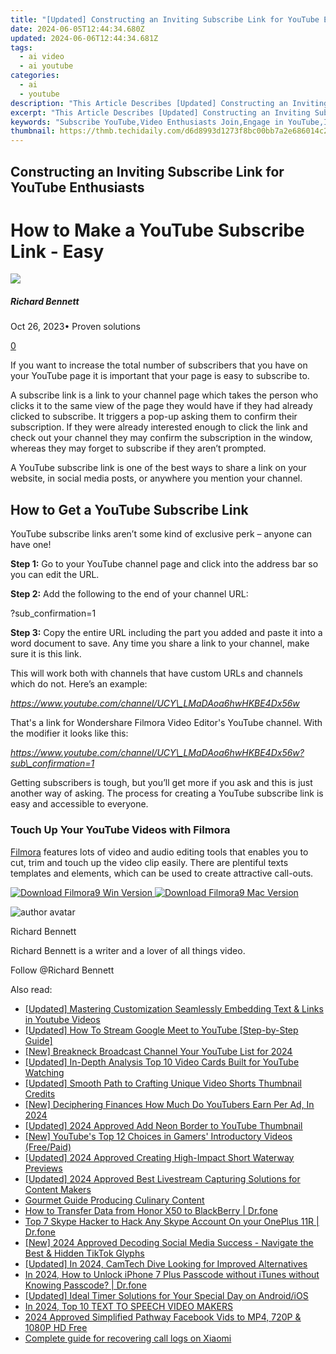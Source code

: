 ```yaml
---
title: "[Updated] Constructing an Inviting Subscribe Link for YouTube Enthusiasts for 2024"
date: 2024-06-05T12:44:34.680Z
updated: 2024-06-06T12:44:34.681Z
tags:
  - ai video
  - ai youtube
categories:
  - ai
  - youtube
description: "This Article Describes [Updated] Constructing an Inviting Subscribe Link for YouTube Enthusiasts for 2024"
excerpt: "This Article Describes [Updated] Constructing an Inviting Subscribe Link for YouTube Enthusiasts for 2024"
keywords: "Subscribe YouTube,Video Enthusiasts Join,Engage in YouTube,Invite to Subscribe,YouTube Community Access,Followers on YouTube,YouTube Fan Linking In"
thumbnail: https://thmb.techidaily.com/d6d8993d1273f8bc00bb7a2e686014c201566f37966420d7b78cb492b551351d.jpg
---
```


## Constructing an Inviting Subscribe Link for YouTube Enthusiasts

# How to Make a YouTube Subscribe Link - Easy

![](https://images.wondershare.com/filmora/article-images/richard-bennett.jpg)

##### Richard Bennett

 Oct 26, 2023• Proven solutions

[0](#commentsBoxSeoTemplate)

If you want to increase the total number of subscribers that you have on your YouTube page it is important that your page is easy to subscribe to.

A subscribe link is a link to your channel page which takes the person who clicks it to the same view of the page they would have if they had already clicked to subscribe. It triggers a pop-up asking them to confirm their subscription. If they were already interested enough to click the link and check out your channel they may confirm the subscription in the window, whereas they may forget to subscribe if they aren’t prompted.

A YouTube subscribe link is one of the best ways to share a link on your website, in social media posts, or anywhere you mention your channel.

## How to Get a YouTube Subscribe Link

YouTube subscribe links aren’t some kind of exclusive perk – anyone can have one!

**Step 1:** Go to your YouTube channel page and click into the address bar so you can edit the URL.

**Step 2:** Add the following to the end of your channel URL:

?sub\_confirmation=1

**Step 3:** Copy the entire URL including the part you added and paste it into a word document to save. Any time you share a link to your channel, make sure it is this link.

This will work both with channels that have custom URLs and channels which do not. Here’s an example:

_<https://www.youtube.com/channel/UCY\_LMaDAoa6hwHKBE4Dx56w>_

That's a link for Wondershare Filmora Video Editor's YouTube channel. With the modifier it looks like this:

_<https://www.youtube.com/channel/UCY\_LMaDAoa6hwHKBE4Dx56w?sub\_confirmation=1>_

Getting subscribers is tough, but you’ll get more if you ask and this is just another way of asking. The process for creating a YouTube subscribe link is easy and accessible to everyone.

### Touch Up Your YouTube Videos with Filmora

[Filmora](https://tools.techidaily.com/wondershare/filmora/download/) features lots of video and audio editing tools that enables you to cut, trim and touch up the video clip easily. There are plentiful texts templates and elements, which can be used to create attractive call-outs.

[![Download Filmora9 Win Version](https://images.wondershare.com/filmora/guide/download-btn-win.jpg) ](https://tools.techidaily.com/wondershare/filmora/download/) [![Download Filmora9 Mac Version](https://images.wondershare.com/filmora/guide/download-btn-mac.jpg) ](https://tools.techidaily.com/wondershare/filmora/download/)

![author avatar](https://images.wondershare.com/filmora/article-images/richard-bennett.jpg)

Richard Bennett

Richard Bennett is a writer and a lover of all things video.

Follow @Richard Bennett

<span class="atpl-alsoreadstyle">Also read:</span>
<div><ul>
<li><a href="https://facebook-video-share.techidaily.com/updated-mastering-customization-seamlessly-embedding-text-and-links-in-youtube-videos/"><u>[Updated] Mastering Customization  Seamlessly Embedding Text & Links in Youtube Videos</u></a></li>
<li><a href="https://facebook-video-share.techidaily.com/updated-how-to-stream-google-meet-to-youtube-step-by-step-guide/"><u>[Updated] How To Stream Google Meet to YouTube [Step-by-Step Guide]</u></a></li>
<li><a href="https://facebook-video-share.techidaily.com/new-breakneck-broadcast-channel-your-youtube-list-for-2024/"><u>[New] Breakneck Broadcast  Channel Your YouTube List for 2024</u></a></li>
<li><a href="https://facebook-video-share.techidaily.com/updated-in-depth-analysis-top-10-video-cards-built-for-youtube-watching/"><u>[Updated] In-Depth Analysis  Top 10 Video Cards Built for YouTube Watching</u></a></li>
<li><a href="https://facebook-video-share.techidaily.com/updated-smooth-path-to-crafting-unique-video-shorts-thumbnail-credits/"><u>[Updated] Smooth Path to Crafting Unique Video Shorts Thumbnail Credits</u></a></li>
<li><a href="https://facebook-video-share.techidaily.com/new-deciphering-finances-how-much-do-youtubers-earn-per-ad-in-2024/"><u>[New] Deciphering Finances  How Much Do YouTubers Earn Per Ad, In 2024</u></a></li>
<li><a href="https://facebook-video-share.techidaily.com/updated-2024-approved-add-neon-border-to-youtube-thumbnail/"><u>[Updated] 2024 Approved  Add Neon Border to YouTube Thumbnail</u></a></li>
<li><a href="https://facebook-video-share.techidaily.com/new-youtubes-top-12-choices-in-gamers-introductory-videos-freepaid/"><u>[New] YouTube's Top 12 Choices in Gamers' Introductory Videos (Free/Paid)</u></a></li>
<li><a href="https://facebook-video-share.techidaily.com/updated-2024-approved-creating-high-impact-short-waterway-previews/"><u>[Updated] 2024 Approved  Creating High-Impact Short Waterway Previews</u></a></li>
<li><a href="https://facebook-video-share.techidaily.com/updated-2024-approved-best-livestream-capturing-solutions-for-content-makers/"><u>[Updated] 2024 Approved  Best Livestream Capturing Solutions for Content Makers</u></a></li>
<li><a href="https://youtube-videos.techidaily.com/gourmet-guide-producing-culinary-content/"><u>Gourmet Guide  Producing Culinary Content</u></a></li>
<li><a href="https://android-transfer.techidaily.com/how-to-transfer-data-from-honor-x50-to-blackberry-drfone-by-drfone-transfer-from-android-transfer-from-android/"><u>How to Transfer Data from Honor X50 to BlackBerry | Dr.fone</u></a></li>
<li><a href="https://location-social.techidaily.com/top-7-skype-hacker-to-hack-any-skype-account-on-your-oneplus-11r-drfone-by-drfone-virtual-android/"><u>Top 7 Skype Hacker to Hack Any Skype Account On your OnePlus 11R | Dr.fone</u></a></li>
<li><a href="https://tiktok-clips.techidaily.com/new-2024-approved-decoding-social-media-success-navigate-the-best-and-hidden-tiktok-glyphs/"><u>[New] 2024 Approved  Decoding Social Media Success - Navigate the Best & Hidden TikTok Glyphs</u></a></li>
<li><a href="https://video-capture.techidaily.com/updated-in-2024-camtech-dive-looking-for-improved-alternatives/"><u>[Updated] In 2024, CamTech Dive  Looking for Improved Alternatives</u></a></li>
<li><a href="https://iphone-unlock.techidaily.com/in-2024-how-to-unlock-iphone-7-plus-passcode-without-itunes-without-knowing-passcode-drfone-by-drfone-ios/"><u>In 2024, How to Unlock iPhone 7 Plus Passcode without iTunes without Knowing Passcode? | Dr.fone</u></a></li>
<li><a href="https://some-techniques.techidaily.com/updated-ideal-timer-solutions-for-your-special-day-on-androidios/"><u>[Updated] Ideal Timer Solutions for Your Special Day on Android/iOS</u></a></li>
<li><a href="https://ai-video-editing.techidaily.com/in-2024-top-10-text-to-speech-video-makers/"><u>In 2024, Top 10 TEXT TO SPEECH VIDEO MAKERS</u></a></li>
<li><a href="https://facebook-video-recording.techidaily.com/2024-approved-simplified-pathway-facebook-vids-to-mp4-720p-and-1080p-hd-free/"><u>2024 Approved  Simplified Pathway  Facebook Vids to MP4, 720P & 1080P HD Free</u></a></li>
<li><a href="https://phone-solutions.techidaily.com/complete-guide-for-recovering-call-logs-on-xiaomi-by-fonelab-android-recover-call-logs/"><u>Complete guide for recovering call logs on Xiaomi</u></a></li>
</ul></div>

<ins class="adsbygoogle"
      style="display:block"
      data-ad-client="ca-pub-7571918770474297"
      data-ad-slot="8358498916"
      data-ad-format="auto"
      data-full-width-responsive="true"></ins>